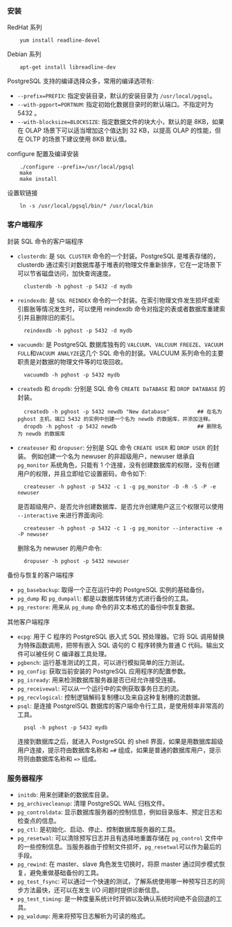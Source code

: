 
### 安装

RedHat 系列
```shell
    yum install readline-devel
```

Debian 系列
```shell
    apt-get install libreadline-dev
```

PostgreSQL 支持的编译选择众多，常用的编译选项有:
* `--prefix=PREFIX`: 指定安装目录，默认的安装目录为 `/usr/local/pgsql`。
* `--with-pgport=PORTNUM`: 指定初始化数据目录时的默认端口。不指定时为 5432 。
* `--with-blocksize=BLOCKSIZE`: 指定数据文件的块大小，默认的是 8KB，如果在 OLAP 场景下可以适当增加这个值达到 32 KB，以提高 OLAP 的性能，但在 OLTP 的场景下建议使用 8KB 默认值。

configure 配置及编译安装
```shell
    ./configure --prefix=/usr/local/pgsql
    make
    make install
```

设置软链接
```shell
    ln -s /usr/local/pgsql/bin/* /usr/local/bin
```


### 客户端程序

封装 SQL 命令的客户端程序
- `clusterdb`: 是 `SQL CLUSTER` 命令的一个封装。PostgreSQL 是堆表存储的，clusterdb 通过索引对数据库基于堆表的物理文件重新排序，它在一定场景下可以节省磁盘访问，加快查询速度。
  ```shell
    clusterdb -h pghost -p 5432 -d mydb
  ```
- `reindexdb`: 是 `SQL REINDEX` 命令的一个封装。在索引物理文件发生损坏或索引膨胀等情况发生时，可以使用 reindexdb 命令对指定的表或者数据库重建索引并且删除旧的索引。
  ```shell
    reindexdb -h pghost -p 5432 -d mydb
  ```
- `vacuumdb`: 是 PostgreSQL 数据库独有的 `VALCUUM`、`VALCUUM FREEZE`、`VACUUM FULL`和`VACUUM ANALYZE`这几个 SQL 命令的封装。VALCUUM 系列命令的主要职责是对数据的物理文件等的垃圾回收。
  ```shell
    vacuumdb -h pghost -p 5432 mydb
  ```
- `createdb` 和 `dropdb`: 分别是 SQL 命令 `CREATE DaTABASE` 和 `DROP DATABASE` 的封装。
  ```shell
    createdb -h pghost -p 5432 newdb "New database"         ## 在名为 pghost 主机，端口 5432 的实例中创建一个名为 newdb 的数据库，并添加注释。
    dropdb -h pghost -p 5432 newdb                          ## 删除名为 newdb 的数据库
  ```
- `createuser` 和 `dropuser`: 分别是 SQL 命令 `CREATE USER` 和 `DROP USER` 的封装。
  例如创建一个名为 newuser 的非超级用户，newuser 继承自 `pg_monitor` 系统角色，只能有 1 个连接，没有创建数据库的权限，没有创建用户的权限，并且立即给它设置密码，命令如下:
  ```shell
    createuser -h pghost -p 5432 -c 1 -g pg_monitor -D -R -S -P -e newuser
  ```
  是否超级用户、是否允许创建数据库、是否允许创建用户这三个权限可以使用 `--interactive` 来进行界面询问:
  ```shell
    createuser -h pghost -p 5432 -c 1 -g pg_monitor --interactive -e -P newuser
  ```
  删除名为 newuser 的用户命令:
  ```shell
    dropuser -h pghost -p 5432 newuser
  ```

备份与恢复的客户端程序
- `pg_basebackup`: 取得一个正在运行中的 PostgreSQL 实例的基础备份。
- `pg_dump` 和 `pg_dumpall`: 都是以数据库转储方式进行备份的工具。
- `pg_restore`: 用来从 `pg_dump` 命令的非文本格式的备份中恢复数据。

其他客户端程序
- `ecpg`: 用于 C 程序的 PostgreSQL 嵌入式 SQL 预处理器。它将 SQL 调用替换为特殊函数调用，把带有嵌入 SQL 语句的 C 程序转换为普通 C 代码。输出文件可以被任何 C 编译器工具处理。
- `pgbench`: 运行基准测试的工具，可以进行模拟简单的压力测试。
- `pg_config`: 获取当前安装的 PostgreSQL 应用程序的配置参数。
- `pg_isready`: 用来检测数据库服务器是否已经允许接受连接。
- `pg_receivewal`: 可以从一个运行中的实例获取事务日志的流。
- `pg_recvlogical`: 控制逻辑解码复制槽以及来自这种复制槽的流数据。
- `psql`: 是连接 PostgrelSQL 数据库的客户端命令行工具，是使用频率非常高的工具。
  ```shell
    psql -h pghost -p 5432 mydb
  ```
  连接到数据库之后，就进入 PostgreSQL 的 shell 界面，如果是用数据库超级用户连接，提示符由数据库名称和 `=#` 组成，如果是普通的数据库用户，提示符则由数据库名称和 `=>` 组成。


### 服务器程序

- `initdb`: 用来创建新的数据库目录。
- `pg_archivecleanup`: 清理 PostgreSQL WAL 归档文件。
- `pg_controldata`: 显示数据库服务器的控制信息，例如目录版本、预定日志和检查点的信息。
- `pg_ctl`: 是初始化、启动、停止、控制数据库服务器的工具。
- `pg_resetwal`: 可以清除预写日志并且有选择地重置存储在 `pg_control` 文件中的一些控制信息。当服务器由于控制文件损坏，`pg_resetwal`可以作为最后的手段。
- `pg_rewind`: 在 master、slave 角色发生切换时，将原 master 通过同步模式恢复，避免重做基础备份的工具。
- `pg_test_fsync`: 可以通过一个快速的测试，了解系统使用哪一种预写日志的同步方法最快，还可以在发生 I/O 问题时提供诊断信息。
- `pg_test_timing`: 是一种度量系统计时开销以及确认系统时间绝不会回退的工具。
- `pg_waldump`: 用来将预写日志解析为可读的格式。
